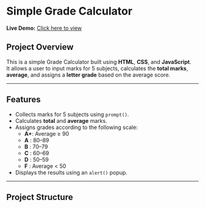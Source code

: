 # Simple Grade Calculator
**Live Demo:** [Click here to view](https://fellowone.github.io/gradeCalc/)

## Project Overview
This is a simple Grade Calculator built using **HTML**, **CSS**, and **JavaScript**.  
It allows a user to input marks for 5 subjects, calculates the **total marks**, **average**, and assigns a **letter grade** based on the average score.

---

## Features
- Collects marks for 5 subjects using `prompt()`.
- Calculates **total** and **average** marks.
- Assigns grades according to the following scale:
  - **A+**: Average ≥ 90
  - **A** : 80–89
  - **B** : 70–79
  - **C** : 60–69
  - **D** : 50–59
  - **F** : Average < 50
- Displays the results using an `alert()` popup.

---

## Project Structure
